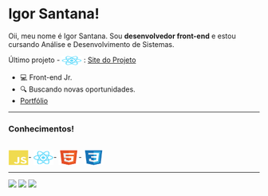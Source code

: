 # Igor Santana!

Oii, meu nome é Igor Santana. Sou **desenvolvedor front-end** e estou cursando Análise e Desenvolvimento de Sistemas.

Último projeto - <img align="center" alt="Igor-React" height="20" width="40" src="https://raw.githubusercontent.com/devicons/devicon/master/icons/react/react-original.svg"> : <a href="https://igor-v-santana.github.io/SeriesApp-React/#/"> Site do Projeto</a>

 - 💻 Front-end Jr.
 - 🔍 Buscando novas oportunidades.
 - <a href="https://igor-v-santana.github.io/Portfolio/">Portfólio</a>


<hr>

### Conhecimentos!
<div style="display: inline_block"><br>
  	<img align="center" alt="Igor-Js" height="30" width="40" src="https://raw.githubusercontent.com/devicons/devicon/master/icons/javascript/javascript-plain.svg">-
	<img align="center" alt="Igor-React" height="30" width="40" src="https://raw.githubusercontent.com/devicons/devicon/master/icons/react/react-original.svg">-
	<img align="center" alt="Igor-HTML" height="30" width="40" src="https://raw.githubusercontent.com/devicons/devicon/master/icons/html5/html5-original.svg">-
  	<img align="center" alt="Igor-CSS" height="30" width="40" src="https://raw.githubusercontent.com/devicons/devicon/master/icons/css3/css3-original.svg">
<div> 
<hr>
	<a href="https://www.linkedin.com/in/igor-santanaa/" target="_blank"><img src="https://img.shields.io/badge/-LinkedIn-%230077B5?style=for-the-badge&logo=linkedin&logoColor=white" target="_blank"></a> 
 	<a href = "mailto:igor.santanahkd@gmail.com"><img src="https://img.shields.io/badge/-Gmail-%23333?style=for-the-badge&logo=gmail&logoColor=white" target="_blank"></a>
 	<a href="https://instagram.com/igorhkd" target="_blank"><img src="https://img.shields.io/badge/-Instagram-%23E4405F?style=for-the-badge&logo=instagram&logoColor=white" target="_blank"></a>
